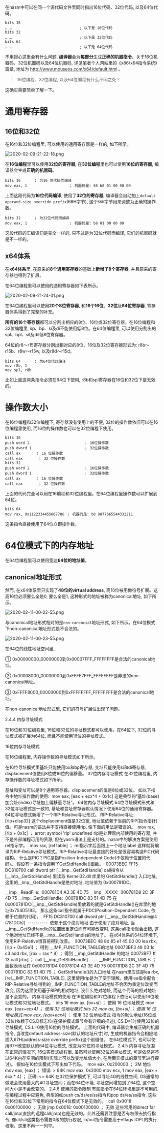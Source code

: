 

在nasm中可以在同一个源代码文件里同时指出16位代码、32位代码, 以及64位代码。

```
bits 16
… …                               ; 以下是 16位代码
bits 32
… …                               ; 以下是 32位代码
bits 64
… …                               ; 以下是 64位代码
```

不用担心这里会有什么问题, **编译器**会为**每部分**生成**正确的机器指令**。关于16位机器码、32位机器码以及64位机器码, 详见笔者个人网站里的《x86/x64指令系统》篇章, 地址为 http://www.mouseos.com/x64/default.html 。

>16位编程、32位编程, 以及64位编程有什么不同之处？

这确实需要简单了解一下。

# 通用寄存器

## 16位和32位

在16位和32位编程里, 可以使用的通用寄存器是一样的, 如下所示。

![2020-02-09-21-22-18.png](./images/2020-02-09-21-22-18.png)

在**16位编程**里可以使用**32位的寄存器**, 在**32位编程**里也可以使用**16位的寄存器**, 编译器会生成**正确的机器码**。

```
bits 16      ； 为16 位代码而编译
mov eax, 1                   ； 机器码是: 66 b8 01 00 00 00
```

上面这段代码为**16位代码编译**, 使用了**32位的寄存器**, 编译器会自动加上`default operand-size override prefix`(66H字节), 这个`66H`字节用来调整为正确的操作数。

```
bits 32      ； 为32位代码而编译
mov eax, 1                   ； 机器码是: b8 01 00 00 00
```

这段代码的汇编语句是完全一样的, 只不过是为32位代码而编译, 它们的机器码就是不一样的。

## x64体系

在**x64体系**里, 在原来的**8个通用寄存器**的基础上**新增了8个寄存器**, 并且原来的寄存器也得到了扩展。

在64位编程里可以使用的通用寄存器如下表所示。

![2020-02-09-21-24-01.png](./images/2020-02-09-21-24-01.png)

在64位编程里可以使用**20个8位寄存器**, 和**16个16位**、**32位**及**64位寄存器**, 寄存器体系得到了完整的补充。

**所有的16个寄存器**都可以分割出相应的8位、16位或32位寄存器。在16位编程和32位编程里, sp、bp、si及di不能使用低8位。在64位编程里, 可以使用分割出的spl、bpl、sil及dil低8位寄存器。

64位的r8～r15寄存器分割出相对应的8位、16位及32位寄存器形式为: r8b～r15b、r8w～r15w, 以及r8d～r15d。

```
bits 64      ； 为64位代码编译
mov r8b, 1
mov spl, r8b
```

比如上面这两条指令必须在64位下使用, r8b和spl寄存器在16位和32位下是无效的。

# 操作数大小

在16位编程和32位编程下, 寄存器没有使用上的不便, 32位的操作数依旧可以在16位编程里使用, 而16位的操作数也可以在32位编程下使用。

```
bits 16
push word 1                         ； 16位操作数
push dword 1                        ； 32位操作数
call ax       ； 16 位操作数
call eax       ； 32 位操作数
bits 32
push word 1                         ； 16位操作数
push dword 1                        ； 32位操作数
call ax       ； 16 位操作数
call eax       ； 32 位操作数
```

上面的代码完全可以用在16编程和32位编程里。在64位编程里操作数可以扩展到64位。

```
bits 64
mov rax, 0x1122334455667788 ； 机器码是: b8 8877665544332211
```

这条指令直接使用了64位立即操作数。

# 64位模式下的内存地址

在64位编程里可以使用宽达**64位的地址值**。

## canonical地址形式

然而, 在x64体系里只实现了**48位的virtual address**, 高16位被用做符号扩展。这高16位必须要么全是0, 要么全是1, 这种形式的地址被称为canonical地址, 如下所示。

![2020-02-11-00-22-55.png](./images/2020-02-11-00-22-55.png)

与canonical地址形式相对的是`non-canoncial`地址形式, 如下所示。在64位模式下non-canonical地址形式是不合法的。

![2020-02-11-00-23-55.png](./images/2020-02-11-00-23-55.png)

在64位的线性地址空间里, 

① 0x00000000_00000000到0x00007FFF_FFFFFFFF是合法的canonical地址。

② 0x00008000_00000000到0xFFFF7FFF_FFFFFFFF是非法的non-canonical地址。

③ 0xFFFF8000_00000000到0xFFFFFFFF_FFFFFFFF是合法的canonical地址。

在non-canonical地址形式里, 它们的符号扩展位出现了问题。

2.4.4 内存寻址模式

在16位和32位编程里, 16位和32位的寻址模式都可以使用。在64位下, 32位的寻址模式被扩展为64位, 而且不能使用16位的寻址模式。

16位内存寻址模式

在16位编程里, 内存操作数的寻址模式如下所示。


在16位寻址模式里基址只能使用bx和bp寄存器, 变址只能使用si和di寄存器, displacement值使用8位或16位的偏移量。
32位内存寻址模式
在32位编程里, 内存操作数的寻址模式如下所示。

基址和变址可以是8个通用寄存器。displacement的值是8位或32位。
如以下指令中地址操作数的使用: 
 mov eax, [eax + ecx*4 + 0x1c]
这是典型的“基址(base)加变址(index)寻址加上偏移量寻址”。
64位内存寻址模式
64位寻址模式形式和32位寻址模式是一致的, 基址和变址寄存器默认情况下使用64位的通用寄存器。
64位寻址模式新增了一个RIP-Relative寻址形式。
RIP-Relative寻址: [rip+disp32]
这个displacement值是32位宽, 地址值依赖于当前的RIP(指令指针)值。可是nasm的语法并不支持直接使用rip, 像下面的用法是错误的。
 mov rax, [rip + 0x1c]     ； error: symbol 'rip' undefined
rip是处理器内部使用的寄存器, 并不是外部编程可用的资源, 但在yasm语法上是支持的。nasm中的解决方案是使用rel指示字。
 mov rax, [rel table]        ； rel指示字后面跟上一个地址label
这样就将编译为RIP-Relative寻址模式。RIP-Relative寻址最直接的好处是很容易构造PIC代码结构。
什么是PIC？PIC是指Position-Independent Code(不依赖于位置的代码)。
假设有一条指令调用了GetStdHandle()函数。
 00073BEC     FF15 DC810700      call  dword ptr [__imp__GetStdHandle]
call指令从 [__imp__GetStdHandle] 里读取 Kernel32.dll 库里的 GetStdHandle() 入口地址, 这里的__imp__GetStdHandle是绝对地址, 地址值为 0x000781DC。

__imp__ReadFile:  000781D4   A3 3E 4D 75 __imp__XXXX:  000781D8   2C 3F 4D 75 __imp__GetStdHandle:  000781DC   83 51 4D 75
在0x000781DC(__imp__GetStdHandle)里放着的就是GetStdHandle()在库里的地址0x754D5183。
那么这条call指令就属于PDC(Position-Dependent Code, 依赖于位置的代码)。
 FF15   DC810700            call   dword ptr [__imp__GetStdHandle@4 (781DCh)]      ----------   依赖于这个绝对地址
由于使用了绝对地址, 当__imp__GetStdHandle的位置因重定位而有可能改变时, 这条call指令就会出错, 这个绝对地址已经不是__imp__GetStdHandle的地址了。
在x64体系的64位环境下, 使用RIP-Relative很容易得到改善。
 00073BEC  48 8d 85 e1 45 00 00  lea rbx, [rip + 0x45e1]  ； 得到 __IMP_FUNCTION_TABLE的地址 00073BF3  48 03 1c c3              add rbx, [rbx + rax * 8] ； 得到 __imp_GetStdHandle 的地址 00073BF7  ff 13                      call [rbx]                   ； call [__imp_GetStdHandle] ... ... __IMP_FUNCTION_TABLE:                                ；  函数表地址在 0x000781D4 000781D4   A3 3E 4D 75 000781D8   2C 3F 4D 75 000781DC   83 51 4D 75                                ； GetStdHandle()的入口地址
在nasm里应该是lea rbx, [rel__IMP_FUNCTION_TABLE], 这里使用rip是为了便于理解。使用lea指令配合RIP-Relative寻址得到的__IMP_FUNCTION_TABLE的地址不会因为重定位改变而改变, 因为这里使用基于RIP的相对地址, 没什么绝对地址, 而这个代码的相对地址是不会变的。
内存寻址模式的使用
在16位编程和32位编程下依旧可以使用16位地址模式和32位地址模式。
 bits 16 mov ax, [bx+si]                        ； 使用 16 位地址模式 mov eax, [eax+ecx*4]                 ； 使用 32 位地址模式 bits 32 mov ax, [bx+si]                        ； 使用 16 位地址模式 mov eax, [eax+ecx*4]                 ； 使用 32 位地址模式
指令的默认地址(16位或32位)依赖于CS.D标志位(在保护模式章节会有详细的描述), CS.D=1时使用32位的寻址模式, CS.L=0使用16位的寻址模式。
上面的代码中, 编译器会生成正确的机器指令, 当改变default address-size(默认的地址尺寸)时, 生成的机器指令会相应地插入67H(address-size override prefix)这个前缀值。
在64位模式下, 也可以使用67H改变默认的64位寻址模式, 改变为32位的寻址模式。
2.4.5 内存寻址范围
在正常的情况下, 16位实模式编程里, 虽然可以使用32位的寻址模式, 可是依然逃不过64K内存空间的限制(实际上可以改变地址值大小, 在后面实模式的章节里进行探讨)。
假如在16位实模式下写出如下代码。
 mov eax, 0x200000                       ； 2M 地址 mov eax, [eax]                           ； 错误: > 64K mov eax, 0x2000 mov ecx, 1 mov eax, [eax + ecx * 4]              ； 正确: <= 64K
在32位保护模式下, 可以寻址4G的线性空间, OS通常的做法会使用最大的4G寻址空间；而在64位环境, 寻址空间增加到了64位, 这个空间大小是不会改变的。
2.4.6 使用的指令限制
有些指令在64位环境里是不可用的, 在编程过程中应避免, 典型的如push cs/ds/es/ss指令和pop ds/es/ss指令, 这些在16位和32位下常用的指令在64位模式下是无效的。
 call 0x0018: 0x00100000               ； 无效 jmp  0x0018: 0x00100000                ； 无效
这些常用的direct far call/jmp(直接的远程call/jmp)也是无效的。此外还需要注意是否有权限去执行指令, 像cli/sti这类指令需要0级的执行权限, in/out指令需要高于eflags.IOPL的执行权限。这里不再一一列举。